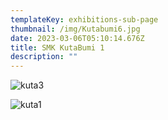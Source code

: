 ```yaml
---
templateKey: exhibitions-sub-page
thumbnail: /img/Kutabumi6.jpg
date: 2023-03-06T05:10:14.676Z
title: SMK KutaBumi 1
description: ""
---
```

![kuta3](/img/Kutabumi5.jpg)

![kuta1](/img/Kutabumi4.jpg)

